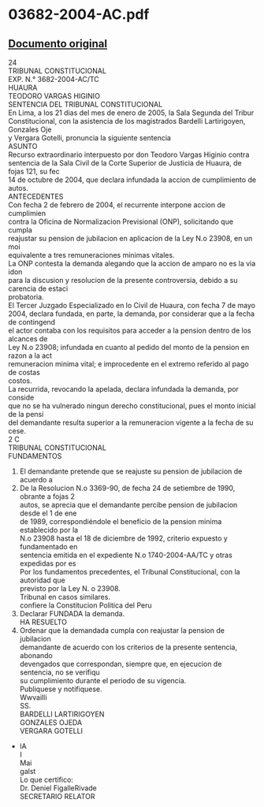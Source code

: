 
03682-2004-AC.pdf
=================
  
[Documento original](https://tc.gob.pe/jurisprudencia/2005/03682-2004-AC.pdf)  
---  
24  
TRIBUNAL CONSTITUCIONAL  
EXP. N.° 3682-2004-AC/TC  
HUAURA  
TEODORO VARGAS HIGINIO  
SENTENCIA DEL TRIBUNAL CONSTITUCIONAL  
En Lima, a los 21 dias del mes de enero de 2005, la Sala Segunda del Tribur  
Constitucional, con la asistencia de los magistrados Bardelli Lartirigoyen, Gonzales Oje  
y Vergara Gotelli, pronuncia la siguiente sentencia  
ASUNTO  
Recurso extraordinario interpuesto por don Teodoro Vargas Higinio contra  
sentencia de la Sala Civil de la Corte Superior de Justicia de Huaura, de fojas 121, su fec  
14 de octubre de 2004, que declara infundada la accion de cumplimiento de autos.  
ANTECEDENTES  
Con fecha 2 de febrero de 2004, el recurrente interpone accion de cumplimien  
contra la Oficina de Normalizacion Previsional (ONP), solicitando que cumpla  
reajustar su pension de jubilacion en aplicacion de la Ley N.o 23908, en un moi  
equivalente a tres remuneraciones minimas vitales.  
La ONP contesta la demanda alegando que la accion de amparo no es la via idon  
para la discusion y resolucion de la presente controversia, debido a su carencia de estaci  
probatoria.  
El Tercer Juzgado Especializado en lo Civil de Huaura, con fecha 7 de mayo  
2004, declara fundada, en parte, la demanda, por considerar que a la fecha de contingend  
el actor contaba con los requisitos para acceder a la pension dentro de los alcances de  
Ley N.o 23908; infundada en cuanto al pedido del monto de la pension en razon a la act  
remuneracion minima vital; e improcedente en el extremo referido al pago de costas  
costos.  
La recurrida, revocando la apelada, declara infundada la demanda, por conside  
que no se ha vulnerado ningun derecho constitucional, pues el monto inicial de la pensi  
del demandante resulta superior a la remuneracion vigente a la fecha de su cese.  
2 C  
TRIBUNAL CONSTITUCIONAL  
FUNDAMENTOS  
1. El demandante pretende que se reajuste su pension de jubilacion de acuerdo a  
2. De la Resolucion N.o 3369-90, de fecha 24 de setiembre de 1990, obrante a fojas 2  
autos, se aprecia que el demandante percibe pension de jubilacion desde el 1 de ene  
de 1989, correspondiéndole el beneficio de la pension minima establecido por la  
N.o 23908 hasta el 18 de diciembre de 1992, criterio expuesto y fundamentado en  
sentencia emitida en el expediente N.o 1740-2004-AA/TC y otras expedidas por es  
Por los fundamentos precedentes, el Tribunal Constitucional, con la autoridad que  
previsto por la Ley N. o 23908.  
Tribunal en casos similares.  
confiere la Constitucion Politica del Peru  
1. Declarar FUNDADA la demanda.  
HA RESUELTO  
2. Ordenar que la demandada cumpla con reajustar la pension de jubilacion  
demandante de acuerdo con los criterios de la presente sentencia, abonando  
devengados que correspondan, siempre que, en ejecucion de sentencia, no se verifiqu  
su cumplimiento durante el periodo de su vigencia.  
Publiquese y notifiquese.  
Wwvailli  
SS.  
BARDELLI LARTIRIGOYEN  
GONZALES OJEDA  
VERGARA GOTELLI  
- lA  
I  
Mai  
galst  
Lo que certifico:  
Dr. Deniel FigalleRivade  
SECRETARIO RELATOR